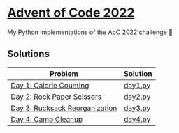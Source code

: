 # [Advent of Code 2022](https://adventofcode.com/2022)

My Python implementations of the AoC 2022 challenge 🎄

## Solutions

| Problem                                                                 | Solution                     |
| ----------------------------------------------------------------------- | ---------------------------- |
| [Day 1: Calorie Counting](https://adventofcode.com/2022/day/1)          | [day1.py](src/01/day1.py)    |
| [Day 2: Rock Paper Scissors](https://adventofcode.com/2022/day/2)       | [day2.py](src/02/day2.py)    |
| [Day 3: Rucksack Reorganization](https://adventofcode.com/2022/day/3)   | [day3.py](src/03/day3.py)    |
| [Day 4: Camp Cleanup](https://adventofcode.com/2022/day/4)              | [day4.py](src/04/day4.py)    |
